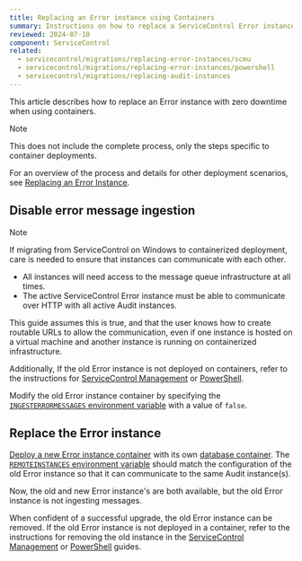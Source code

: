 ```yaml
---
title: Replacing an Error instance using Containers
summary: Instructions on how to replace a ServiceControl Error instance with zero downtime
reviewed: 2024-07-10
component: ServiceControl
related:
  - servicecontrol/migrations/replacing-error-instances/scmu
  - servicecontrol/migrations/replacing-error-instances/powershell
  - servicecontrol/migrations/replacing-audit-instances
---
```


This article describes how to replace an Error instance with zero downtime when using containers.

> [!NOTE]
> This does not include the complete process, only the steps specific to container deployments.
>
> For an overview of the process and details for other deployment scenarios, see [Replacing an Error Instance](/servicecontrol/migrations/replacing-error-instances/).

## Disable error message ingestion

> [!NOTE]
> If migrating from ServiceControl on Windows to containerized deployment, care is needed to ensure that instances can communicate with each other.
>
> * All instances will need access to the message queue infrastructure at all times.
> * The active ServiceControl Error instance must be able to communicate over HTTP with all active Audit instances.
>
> This guide assumes this is true, and that the user knows how to create routable URLs to allow the communication, even if one instance is hosted on a virtual machine and another instance is running on containerized infrastructure.
>
> Additionally, If the old Error instance is not deployed on containers, refer to the instructions for [ServiceControl Management](scmu.md#disable-error-message-ingestion) or [PowerShell](powershell.md#disable-error-message-ingestion).

Modify the old Error instance container by specifying the [`INGESTERRORMESSAGES` environment variable](/servicecontrol/servicecontrol-instances/configuration.md#recoverability-servicecontrolingesterrormessages) with a value of `false`.

## Replace the Error instance


[Deploy a new Error instance container](/servicecontrol/servicecontrol-instances/deployment/containers.md) with its own [database container](/servicecontrol/ravendb/containers.md). The [`REMOTEINSTANCES` environment variable](/servicecontrol/servicecontrol-instances/configuration.md#host-settings-servicecontrolremoteinstances) should match the configuration of the old Error instance so that it can communicate to the same Audit instance(s).

Now, the old and new Error instance's are both available, but the old Error instance is not ingesting messages.

When confident of a successful upgrade, the old Error instance can be removed. If the old Error instance is not deployed in a container, refer to the instructions for removing the old instance in the [ServiceControl Management](scmu.md#replace-the-error-instance-create-a-new-error-instance) or [PowerShell](powershell.md#replace-the-error-instance-create-a-new-error-instance) guides.
